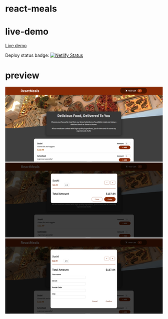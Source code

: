 # react-meals

# live-demo

[Live demo](https://react-order-meals-app.netlify.app/)

Deploy status badge: [![Netlify Status](https://api.netlify.com/api/v1/badges/3e308f70-6f40-44a6-a1d4-78e815c635df/deploy-status)](https://app.netlify.com/sites/react-order-meals-app/deploys)

# preview

![](react_meals_1.png)
![](react_meals_2.png)
![](react_meals_3.png)
